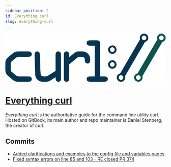 ```yaml
---
sidebar_position: 2
id: Everything curl
slug: everything-curl
---
```


![](../../static/img/curl_banner.svg)

# [Everything curl](https://everything.curl.dev/)

_Everything curl_ is the authoritative guide for the command line utility curl. Hosted on GitBook, its main author and repo maintainer is Daniel Stenberg, the creator of curl.

## Commits

- [Added clarifications and examples to the config file and variables pages](https://github.com/bagder/everything-curl/pull/374)
- [Fixed syntax errors on line 85 and 103 - RE closed PR 374](https://github.com/bagder/everything-curl/pull/376)
